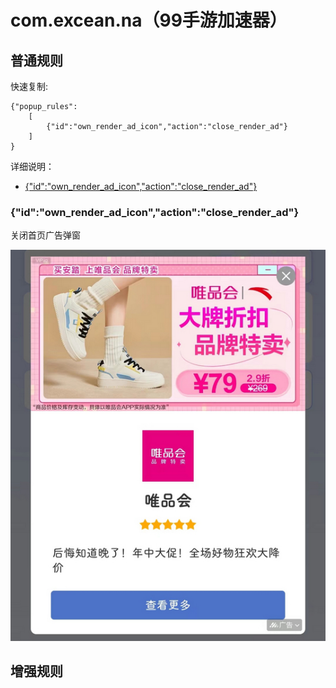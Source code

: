# com.excean.na（99手游加速器）

## 普通规则

快速复制:
```
{"popup_rules":
    [
        {"id":"own_render_ad_icon","action":"close_render_ad"}
    ]
}
```
详细说明：
- [{"id":"own_render_ad_icon","action":"close_render_ad"}](#idown_render_ad_iconactionclose_render_ad)

### {"id":"own_render_ad_icon","action":"close_render_ad"}
关闭首页广告弹窗

![](./assets/首页广告弹窗.jpg)


## 增强规则
